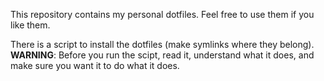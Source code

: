 This repository contains my personal dotfiles. Feel free to use them if you
like them.

There is a script to install the dotfiles (make symlinks where they belong).\
**WARNING**: Before you run the scipt, read it, understand what it does, and
make sure you want it to do what it does.

